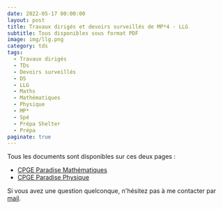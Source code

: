 ```yaml
---
date: 2022-05-17 00:00:00
layout: post
title: Travaux dirigés et devoirs surveillés de MP*4 - LLG
subtitle: Tous disponibles sous format PDF
image: img/llg.png
category: tds
tags:
  - Travaux dirigés
  - TDs
  - Devoirs surveillés
  - DS
  - LLG
  - Maths
  - Mathématiques
  - Physique
  - MP*
  - Spé
  - Prépa Shelter
  - Prépa
paginate: true
---
```


Tous les documents sont disponibles sur ces deux pages :

- [CPGE Paradise Mathématiques](https://www.cpge-paradise.com/MP4Math.php)
- [CPGE Paradise Physique](https://www.cpge-paradise.com/MP4Phys.php)

<!---
## Mathématiques

*   TD1: [Nombres rééls, suites](/assets/documents/tds/MP4Math/TD/TD1Reelssuites.pdf){:target="_blank"} - [Corrigé](/assets/documents/tds/MP4Math/Corriges/TD1.pdf){:target="_blank"}
*   TD2: [Nombres algébriques, nombres de Liouville et franctions continues](/assets/documents/tds/MP4Math/TD/TD2Reels.pdf){:target="_blank"} - [Corrigé](/assets/documents/tds/MP4Math/Corriges/TD2.pdf){:target="_blank"}
*   TD3: [Séries: révisions et compléments](/assets/documents/tds/MP4Math/TD/TD3Series.pdf){:target="_blank"}
*   TD4: [Fonctions convexes](/assets/documents/tds/MP4Math/TD/TD4Fonctionsconvexes.pdf){:target="_blank"} - [Corrigé](/assets/documents/tds/MP4Math/Corriges/TD4.pdf){:target="_blank"}
*   TD5: [Développements asymptotiques](/assets/documents/tds/MP4Math/TD/TD5Asymptotique.pdf){:target="_blank"} - [Corrigé](/assets/documents/tds/MP4Math/Corriges/TD5.pdf){:target="_blank"}
*   TD6: [Topologie](/assets/documents/tds/MP4Math/TD/TD6Topologie.pdf){:target="_blank"} - [Corrigé + Bonus:](/assets/documents/tds/MP4Math/Corriges/TD6.pdf){:target="_blank"} Densité et normes strictes
*   TD7: [Ensemble de Cantor](/assets/documents/tds/MP4Math/TD/TD7Cantor.pdf){:target="_blank"} - [Corrigé](/assets/documents/tds/MP4Math/Corriges/TD7.pdf){:target="_blank"}
*   TD8: [Ensembles de Julia et théorème de d'Alembert Gauss](/assets/documents/tds/MP4Math/TD/TD8Julia.pdf){:target="_blank"} - [Corrigé](/assets/documents/tds/MP4Math/Corriges/TD8.pdf){:target="_blank"}
*   TD9: [Suites de fonctions](/assets/documents/tds/MP4Math/TD/TD9Suitesdefonctions.pdf){:target="_blank"} - [Corrigé](/assets/documents/tds/MP4Math/Corriges/TD9.pdf){:target="_blank"}
*   TD10: [Séries de fonctions II](/assets/documents/tds/MP4Math/TD/TD10SeriesdefonctionsII.pdf){:target="_blank"} - [Corrigé](/assets/documents/tds/MP4Math/Corriges/TD10.pdf){:target="_blank"}
*   TD11: [Polynôme de Bernstein et théorème de Korovkin](/assets/documents/tds/MP4Math/TD/TD11 Bern.pdf){:target="_blank"} - [Corrigé](/assets/documents/tds/MP4Math/Corriges/TD11.pdf){:target="_blank"}
*   TD12: [Algèbre générale et linéaire](/assets/documents/tds/MP4Math/TD/TD12Algebre.pdf){:target="_blank"} - [Corrigé](/assets/documents/tds/MP4Math/Corriges/TD12.pdf){:target="_blank"}
*   TD13: [Intégrales](/assets/documents/tds/MP4Math/TD/TD13Integrales.pdf){:target="_blank"} - [Corrigé](/assets/documents/tds/MP4Math/Corriges/TD13.pdf){:target="_blank"}
*   TD14: [Algèbre linéaire](/assets/documents/tds/MP4Math/TD/TD14Algebrelineaire.pdf){:target="_blank"} - [Corrigé](/assets/documents/tds/MP4Math/Corriges/TD14.pdf){:target="_blank"}
*   TD15: [Matrices](/assets/documents/tds/MP4Math/TD/TD15Matrices.pdf){:target="_blank"} - [Corrigé](/assets/documents/tds/MP4Math/Corriges/TD15.pdf){:target="_blank"}
*   TD16: [Polynômes cyclotomiques](/assets/documents/tds/MP4Math/TD/TD16Polcyclo.pdf){:target="_blank"} - [Corrigé](/assets/documents/tds/MP4Math/Corriges/TD16.pdf){:target="_blank"}
*   TD17: [Méthodes de la théorie de la réduction](/assets/documents/tds/MP4Math/TD/TD17Reduction.pdf){:target="_blank"} - [Corrigé](/assets/documents/tds/MP4Math/Corriges/TD17.pdf){:target="_blank"}
*   TD18: [Réduction II](/assets/documents/tds/MP4Math/TD/TD18Reduction2.pdf){:target="_blank"} - [Corrigé](/assets/documents/tds/MP4Math/Corriges/TD18.pdf){:target="_blank"}
*   TD19: [Familles sommables](/assets/documents/tds/MP4Math/TD/TD19FamillesSommables.pdf){:target="_blank"} - [Corrigé](/assets/documents/tds/MP4Math/Corriges/TD19.pdf){:target="_blank"}
*   TD20: [Séries entières, le retour](/assets/documents/tds/MP4Math/TD/TD20SeriesII.pdf){:target="_blank"} - [Corrigé](/assets/documents/tds/MP4Math/Corriges/TD20.pdf){:target="_blank"}
*   TD21: [Probabilités](/assets/documents/tds/MP4Math/TD/TD21Proba.pdf){:target="_blank"} - [Corrigé](/assets/documents/tds/MP4Math/Corriges/TD21.pdf){:target="_blank"}
*   TD22: [Calcul infinitésimal](/assets/documents/tds/MP4Math/TD/TD22Infini.pdf){:target="_blank"} - [Corrigé](/assets/documents/tds/MP4Math/Corriges/TD22.pdf){:target="_blank"}
*   TD23: [Équations différentielles linéaires](/assets/documents/tds/MP4Math/TD/TD23EDL.pdf){:target="_blank"} - [Corrigé](/assets/documents/tds/MP4Math/Corriges/TD23.pdf){:target="_blank"}
*   TD24: [Polynômes orthogonaux](/assets/documents/tds/MP4Math/TD/TD24Polynomesorthogonaux.pdf){:target="_blank"} - [Corrigé](/assets/documents/tds/MP4Math/Corriges/TD24.pdf){:target="_blank"}
*   TD25: [Calcul différentiel](/assets/documents/tds/MP4Math/TD/TD25Calculdiff.pdf){:target="_blank"} - [Corrigé](/assets/documents/tds/MP4Math/Corriges/TD25.pdf){:target="_blank"}
*   TD26: [Espaces euclidiens](/assets/documents/tds/MP4Math/TD/TD26Espaceseuclidiens.pdf){:target="_blank"}
*   TD Bonus: [Matrices bistochastiques](/assets/documents/tds/MP4Math/TD/TDBonus.pdf){:target="_blank"} - [Corrigé](/assets/documents/tds/MP4Math/Corriges/Bonus.pdf){:target="_blank"}

## Physique

*   TD1: [Coordonées curvilignes - champs](/assets/documents/tds/MP4Phys/TD/TD1PC.pdf){:target="_blank"}
*   TD2: [Electrostatique](/assets/documents/tds/MP4Phys/TD/TD2PC.pdf){:target="_blank"} - [corrigé](/assets/documents/tds/MP4Phys/TD/corrigeelectrostat.pdf){:target="_blank"}
*   TD3: [Magnétostatique](/assets/documents/tds/MP4Phys/TD/TDmagnetostatique.pdf){:target="_blank"} - [corrigé](/assets/documents/tds/MP4Phys/TD/corrigemagneto.pdf){:target="_blank"}
*   TD4: [Optique](/assets/documents/tds/MP4Phys/TD/TDoptique.pdf){:target="_blank"} - [corrigé](/assets/documents/tds/MP4Phys/TD/corrigeoptique.pdf){:target="_blank"}
*   TD5: [Forces de Laplace et induction](/assets/documents/tds/MP4Phys/TD/TD5LAP.pdf){:target="_blank"}
*   TD6: [Ondes éléctomagnétiques](/assets/documents/tds/MP4Phys/TD/TD6ONDESELECTROMAG.pdf){:target="_blank"}
*   TD7: [Equilibres chimiques et thermochimie](/assets/documents/tds/MP4Phys/TD/TD7THERMO.pdf){:target="_blank"} - [corrigé](/assets/documents/tds/MP4Phys/TD/corrigethermochimie.pdf){:target="_blank"}
*   TD8: [Mécanique](/assets/documents/tds/MP4Phys/TD/TD8MECA.pdf){:target="_blank"}
*   TD9: [Thermodynamique (révision MPSI)](/assets/documents/tds/MP4Phys/TD/TD9Thermosup.pdf){:target="_blank"}
*   TD10: [Transferts thermiques](/assets/documents/tds/MP4Phys/TD/TD10Transfert.pdf){:target="_blank"}
*   TD11: [Mécanique quantique](/assets/documents/tds/MP4Phys/TD/TD11mecaq.pdf){:target="_blank"}
*   TD12: [Oxydo-réduction](/assets/documents/tds/MP4Phys/TD/TD12Redox.pdf){:target="_blank"}
*   TD13: [Thermodynamique statistique](/assets/documents/tds/MP4Phys/TD/TD13Thermostat.pdf){:target="_blank"}
-->

Si vous avez une question quelconque, n'hésitez pas à me contacter par [mail](https://www.prepashelter.com/contact/).

